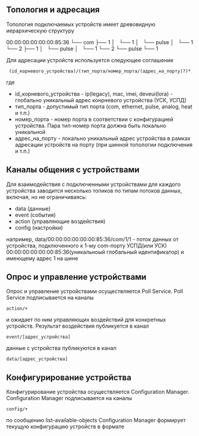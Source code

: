 ## Топология и адресация

Топология подключаемых устройств имеет древовидную иерархическую структуру

00:00:00:00:00:00:85:36
└── com
    ├── 1
    │   └── 1
    │       └── pulse
    │           └── 1
    └── 2
        ├── 1
        │   └── pulse
        │       └── 1
        └── 2
            └── pulse
                └── 1


Для адресации устройств используется следующее соглашение

```
 (id_корневого_устройства)/(тип_порта/номер_порта/(адрес_на_порту)?)*
```

где 
 - id_корневого_устройства - ip(legacy), mac, imei, deveui(lora) - глобально уникальный адрес конрневого устройства (УСК, УСПД)
 - тип_порта - допустимый тип порта (com, ethernet, pulse, analog, heat и т.п.)
 - номер_порта - номер порта в соответствии с конфигурацией устройства. Пара тип-номер порта должна быть локально уникальной
 - адрес_на_порту - локально уникальный адрес устройства в рамках адресации устройств на порту (при шинной топологии подключения и т.п.)

## Каналы общения с устройствами

Для взаимодействия с подключенными устройствами для каждого устройства заводится несколько топиков по типам потоков данных, включая, но не ограничиваясь:
- data (данные)
- event (события)
- action (управляющие воздействия)
- config (настройки)


например, data/00:00:00:00:00:00:85:36/com/1/1 - поток данных от устройства, подключенного к 1-му com-порту УСПД(или УСК) 00:00:00:00:00:00:85:36(уникальноый глобальный идентификатор) и имеющему адрес 1 на шине


## Опрос и управление устройствами

Опрос и управление устройствами осуществляется Poll Service. Poll Service подписывается на каналы
```
action/+
```
и ожидает по ним управляющих воздействий для конкретных устройств. Результат воздействия публикуется в канал
```
event/[адрес_устройства]
```
данные с устройства публикуются в канал
```
data/[адрес_устройства]
```

## Конфигурирование устройства

Конфигурирование устройства осуществляется Configuration Manager. Configuration Manager подписывается на каналы
```
config/+
```
по сообщению list-available-objects Configuration Manager формирует текущую конфигурацию устройств в формате













